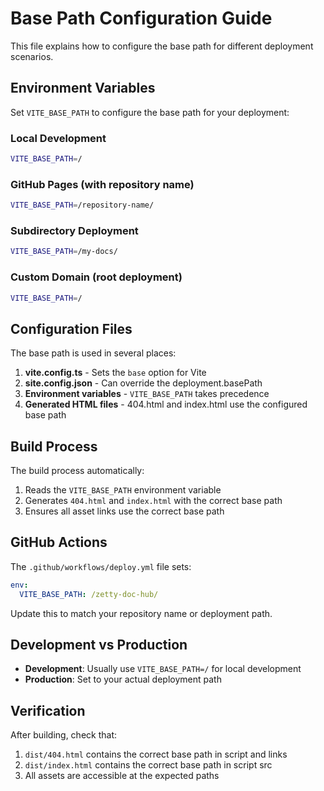 # Base Path Configuration Guide

This file explains how to configure the base path for different deployment scenarios.

## Environment Variables

Set `VITE_BASE_PATH` to configure the base path for your deployment:

### Local Development
```bash
VITE_BASE_PATH=/
```

### GitHub Pages (with repository name)
```bash
VITE_BASE_PATH=/repository-name/
```

### Subdirectory Deployment
```bash
VITE_BASE_PATH=/my-docs/
```

### Custom Domain (root deployment)
```bash
VITE_BASE_PATH=/
```

## Configuration Files

The base path is used in several places:

1. **vite.config.ts** - Sets the `base` option for Vite
2. **site.config.json** - Can override the deployment.basePath
3. **Environment variables** - `VITE_BASE_PATH` takes precedence
4. **Generated HTML files** - 404.html and index.html use the configured base path

## Build Process

The build process automatically:
1. Reads the `VITE_BASE_PATH` environment variable
2. Generates `404.html` and `index.html` with the correct base path
3. Ensures all asset links use the correct base path

## GitHub Actions

The `.github/workflows/deploy.yml` file sets:
```yaml
env:
  VITE_BASE_PATH: /zetty-doc-hub/
```

Update this to match your repository name or deployment path.

## Development vs Production

- **Development**: Usually use `VITE_BASE_PATH=/` for local development
- **Production**: Set to your actual deployment path

## Verification

After building, check that:
1. `dist/404.html` contains the correct base path in script and links
2. `dist/index.html` contains the correct base path in script src
3. All assets are accessible at the expected paths
